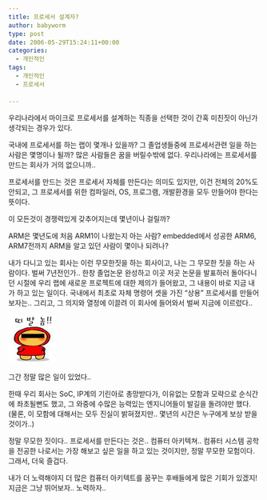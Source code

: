 ```yaml
---
title: 프로세서 설계자?
author: babyworm
type: post
date: 2006-05-29T15:24:11+00:00
categories:
  - 개인적인
tags:
  - 개인적인
  - 프로세서

---
```

우리나라에서 마이크로 프로세서를 설계하는 직종을 선택한 것이 간혹 미친짓이 아닌가 생각되는 경우가 있다.

국내에 프로세서를 하는 랩이 몇개나 있을까?
그 졸업생들중에 프로세서관련 일을 하는 사람은 몇명이나 될까?
많은 사람들은 꿈을 버릴수밖에 없다. 우리나라에는 프로세서를 만드는 회사가 거의 없으니까..

프로세서를 만드는 것은 프로세서 자체를 만든다는 의미도 있지만, 이건 전체의 20%도 안되고, 그 프로세서를 위한 컴파일러, OS, 프로그램, 개발환경을 모두 만들어야 한다는 뜻이다.

이 모든것이 경쟁력있게 갖추어지는데 몇년이나 걸릴까?

ARM은 몇년도에 처음 ARM1이 나왔는지 아는 사람? embedded에서 성공한 ARM6, ARM7전까지 ARM을 알고 있던 사람이 몇이나 되려나?

내가 다니고 있는 회사는 이런 무모한짓을 하는 회사이고, 나는 그 무모한 짓을 하는 사람이다.
벌써 7년전인가.. 한창 졸업논문 완성하고 이곳 저곳 논문을 발표하러 돌아다니던 시절에 우리 랩에 새로운 프로젝트에 대한 제의가 들어왔고, 그 내용이 바로 지금 내가 하고 있는 일이다.
국내에서 최초로 자체 명령어 셋을 가진 &#8220;상용&#8221; 프로세서를 만들어 보자는..
그리고, 그 의지와 열정에 이끌려 이 회사에 들어와서 벌써 지금에 이르렀다..

<img loading="lazy" decoding="async" src="cfile3.uf.1736C5504D6A7A7020116D.jpg" class="alignleft" width="96" height="97" alt="" data-recalc-dims="1" />

그간 정말 많은 일이 있었다..

한때 우리 회사는 SoC, IP계의 기린아로 총망받다가, 이유없는 모함과 모략으로 순식간에 좌초될뻔도 했고, 그 와중에 수많은 능력있는 엔지니어들이 발길을 돌려야만 했다.
(물론, 이 모함에 대해서는 모두 진실이 밝혀졌지만.. 몇년의 시간은 누구에게 보상 받을 것이가..)

정말 무모한 짓이다.. 프로세서를 만든다는 것은..
컴퓨터 아키텍쳐.. 컴퓨터 시스템 공학을 전공한 나로서는 가장 해보고 싶은 일을 하고 있는 것이지만, 정말 무모한 모험이다.
그래서, 더욱 즐겁다.

내가 더 노력해야지 더 많은 컴퓨터 아키텍트를 꿈꾸는 후배들에게 많은 기회가 있겠지!
지금은 그냥 뛰어보자.. 노력하자..